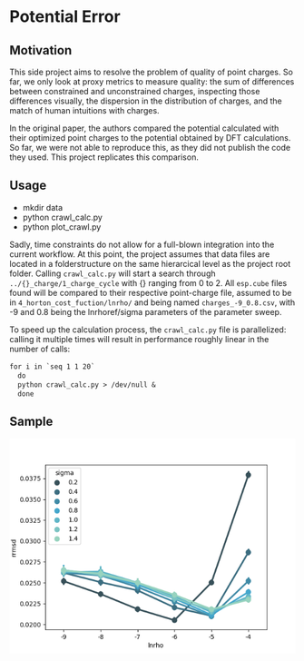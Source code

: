 # Potential Error
## Motivation
This side project aims to resolve the problem of quality of point charges.
So far, we only look at proxy metrics to measure quality: the sum of differences between constrained and unconstrained charges, inspecting those differences visually, the dispersion in the distribution of charges, and the match of human intuitions with charges.

In the original paper, the authors compared the potential calculated with their optimized point charges to the potential obtained by DFT calculations. So far, we were not able to reproduce this, as they did not publish the code they used. This project replicates this comparison.

## Usage
* mkdir data
* python crawl_calc.py
* python plot_crawl.py

Sadly, time constraints do not allow for a full-blown integration into the current workflow. At this point, the project assumes that data files are located in a folderstructure on the same hierarcical level as the project root folder.
Calling `crawl_calc.py` will start a search through `../{}_charge/1_charge_cycle` with {} ranging from 0 to 2.
All `esp.cube` files found will be compared to their respective point-charge file, assumed to be in `4_horton_cost_fuction/lnrho/` and being named `charges_-9_0.8.csv`, with -9 and 0.8 being the lnrhoref/sigma parameters of the parameter sweep.

To speed up the calculation process, the `crawl_calc.py` file is parallelized: calling it multiple times will result in performance roughly linear in the number of calls:
```
for i in `seq 1 1 20`
  do
  python crawl_calc.py > /dev/null &
  done
```
## Sample
![Plot with Boxes and Points](0_lnrho_vs_rrmsd.png?raw=true)

